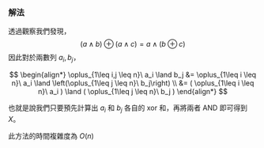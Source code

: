 ### 解法

透過觀察我們發現，
$$(a\land b)\oplus(a\land c) = a \land (b\oplus c)$$
因此對於兩數列 $a_i, b_j$，

$$
\begin{align*}
\oplus_{1\leq i,j \leq n}\ a_i \land b_j &= \oplus_{1\leq i \leq n}\ a_i \land \left(\oplus_{1\leq j \leq n}\ b_j\right) \\
&= ( \oplus_{1\leq i \leq n}\ a_i ) \land ( \oplus_{1\leq j \leq n}\ b_j )
\end{align*}
$$

也就是說我們只要預先計算出 $a_i$ 和 $b_j$ 各自的 xor 和，再將兩者 AND 即可得到 $X$。

此方法的時間複雜度為 $O(n)$
